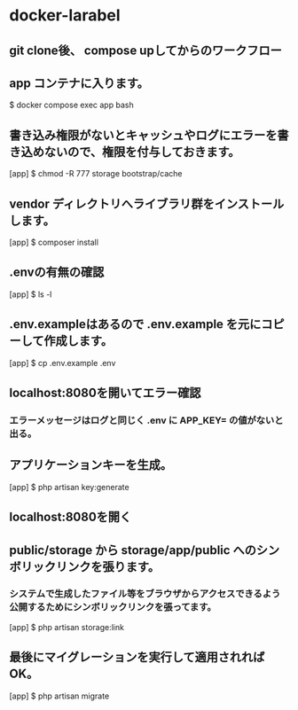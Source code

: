 # docker-larabel

## git clone後、 compose upしてからのワークフロー

## app コンテナに入ります。
$ docker compose exec app bash

## 書き込み権限がないとキャッシュやログにエラーを書き込めないので、権限を付与しておきます。
[app] $ chmod -R 777 storage bootstrap/cache

## vendor ディレクトリへライブラリ群をインストールします。
[app] $ composer install

## .envの有無の確認
[app] $ ls -l

## .env.exampleはあるので .env.example を元にコピーして作成します。
[app] $ cp .env.example .env

## localhost:8080を開いてエラー確認
### エラーメッセージはログと同じく .env に APP_KEY= の値がないと出る。
## アプリケーションキーを生成。
[app] $ php artisan key:generate

## localhost:8080を開く
## public/storage から storage/app/public へのシンボリックリンクを張ります。
### システムで生成したファイル等をブラウザからアクセスできるよう公開するためにシンボリックリンクを張ってます。
[app] $ php artisan storage:link

## 最後にマイグレーションを実行して適用されればOK。
[app] $ php artisan migrate
